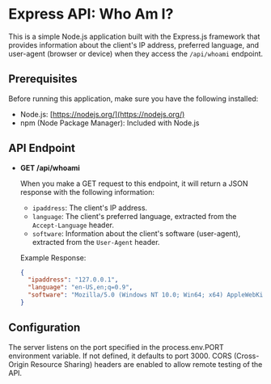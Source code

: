 # Express API: Who Am I?
This is a simple Node.js application built with the Express.js framework that provides information about the client's IP address, preferred language, and user-agent (browser or device) when they access the `/api/whoami` endpoint.

## Prerequisites
Before running this application, make sure you have the following installed:

- Node.js: [https://nodejs.org/](https://nodejs.org/)
- npm (Node Package Manager): Included with Node.js

## API Endpoint

- **GET /api/whoami**

  When you make a GET request to this endpoint, it will return a JSON response with the following information:

  - `ipaddress`: The client's IP address.
  - `language`: The client's preferred language, extracted from the `Accept-Language` header.
  - `software`: Information about the client's software (user-agent), extracted from the `User-Agent` header.

  Example Response:

  ```json
  {
    "ipaddress": "127.0.0.1",
    "language": "en-US,en;q=0.9",
    "software": "Mozilla/5.0 (Windows NT 10.0; Win64; x64) AppleWebKit/537.36 (KHTML, like Gecko) Chrome/90.0.4430.93 Safari/537.36"
  }

## Configuration
The server listens on the port specified in the process.env.PORT environment variable. If not defined, it defaults to port 3000.
CORS (Cross-Origin Resource Sharing) headers are enabled to allow remote testing of the API.
